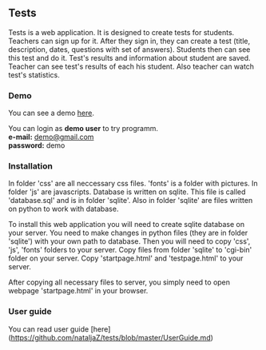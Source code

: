 ## Tests

Tests is a web application. It is designed to create tests for students. 
Teachers can sign up for it. After they sign in, they can create a test (title, description, dates, questions with set of answers).
Students then can see this test and do it. Test's results and information about student are saved. Teacher can see test's results of each his student.
Also teacher can watch test's statistics.

### Demo

You can see a demo [here](http://dijkstra.cs.ttu.ee/~t103931/startpage.html).

You can login as **demo user** to try programm.
<br>**e-mail:** demo@gmail.com
<br>**password:** demo

### Installation

In folder 'css' are all neccessary css files. 'fonts' is a folder with pictures. In folder 'js' are javascripts.
Database is written on sqlite. This file  is called 'database.sql' and is in folder 'sqlite'.
Also in folder 'sqlite' are files written on python to work with database.

To install this web application you will need to create sqlite database on your server.
You need to make changes in python files (they are in folder 'sqlite') with your own path to database.
Then you will need to copy 'css', 'js', 'fonts' folders to your server. Copy files from folder 'sqlite' to 'cgi-bin' folder on your server.
Copy 'startpage.html' and 'testpage.html' to your server.

After copying all necessary files to server, you simply need to open webpage 'startpage.html' in your browser.

### User guide

You can read user guide [here] (https://github.com/nataljaZ/tests/blob/master/UserGuide.md)